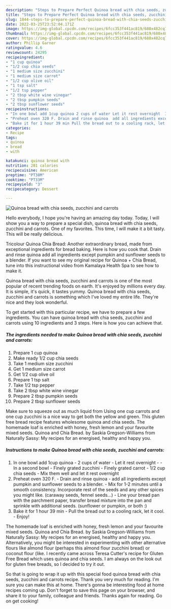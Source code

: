 ```yaml
---
description: "Steps to Prepare Perfect Quinoa bread with chia seeds, zucchini and carrots"
title: "Steps to Prepare Perfect Quinoa bread with chia seeds, zucchini and carrots"
slug: 1844-steps-to-prepare-perfect-quinoa-bread-with-chia-seeds-zucchini-and-carrots
date: 2022-03-25T23:52:04.171Z
image: https://img-global.cpcdn.com/recipes/6fcc353f441ac819/680x482cq70/quinoa-bread-with-chia-seeds-zucchini-and-carrots-recipe-main-photo.jpg
thumbnail: https://img-global.cpcdn.com/recipes/6fcc353f441ac819/680x482cq70/quinoa-bread-with-chia-seeds-zucchini-and-carrots-recipe-main-photo.jpg
cover: https://img-global.cpcdn.com/recipes/6fcc353f441ac819/680x482cq70/quinoa-bread-with-chia-seeds-zucchini-and-carrots-recipe-main-photo.jpg
author: Phillip Garner
ratingvalue: 4.6
reviewcount: 24295
recipeingredient:
- "1 cup quinoa"
- "1/2 cup chia seeds"
- "1 medium size zucchini"
- "1 medium size carrot"
- "1/2 cup olive oil"
- "1 tsp salt"
- "1/2 tsp pepper"
- "2 tbsp white wine vinegar"
- "2 tbsp pumpkin seeds"
- "2 tbsp sunflower seeds"
recipeinstructions:
- "In one bowl add 1cup quinoa 2 cups of water Let it rest overnight  In a second bowl Finely grated zucchini Finely grated carrot 1/2 cup chia seeds Mix them well and let it rest overnight"
- "Preheat oven 320 F. Drain and rinse quinoa  add all ingredients except pumpkin and sunflower seeds to a blender.  Mix for 1-2 minutes until a smooth consistency. Incorporate rest of the seeds and any other spices you might like. (caraway seeds, fennel seeds...) Line your bread pan with the parchment paper, transfer bread mixture into the pan and sprinkle with additional seeds. (sunflower or pumpkin, or both :)"
- "Bake it for 1 hour 39 min Pull the bread out to a cooling rack, let it cool. Enjoy!"
categories:
- Recipe
tags:
- quinoa
- bread
- with

katakunci: quinoa bread with 
nutrition: 281 calories
recipecuisine: American
preptime: "PT38M"
cooktime: "PT33M"
recipeyield: "3"
recipecategory: Dessert

---
```



![Quinoa bread with chia seeds, zucchini and carrots](https://img-global.cpcdn.com/recipes/6fcc353f441ac819/680x482cq70/quinoa-bread-with-chia-seeds-zucchini-and-carrots-recipe-main-photo.jpg)

Hello everybody, I hope you're having an amazing day today. Today, I will show you a way to prepare a special dish, quinoa bread with chia seeds, zucchini and carrots. One of my favorites. This time, I will make it a bit tasty. This will be really delicious.

Tricolour Quinoa Chia Bread: Another extraordinary bread, made from exceptional ingredients for bread baking. Here is how you cook that. Drain and rinse quinoa add all ingredients except pumpkin and sunflower seeds to a blender. If you want to see my original recipe for Quinoa + Chia Bread, tune into this instructional video from Kamalaya Health Spa to see how to make it.

Quinoa bread with chia seeds, zucchini and carrots is one of the most popular of recent trending foods on earth. It's enjoyed by millions every day. It is simple, it's quick, it tastes yummy. Quinoa bread with chia seeds, zucchini and carrots is something which I've loved my entire life. They're nice and they look wonderful.


To get started with this particular recipe, we have to prepare a few ingredients. You can have quinoa bread with chia seeds, zucchini and carrots using 10 ingredients and 3 steps. Here is how you can achieve that.

<!--inarticleads1-->

##### The ingredients needed to make Quinoa bread with chia seeds, zucchini and carrots:

1. Prepare 1 cup quinoa
1. Make ready 1/2 cup chia seeds
1. Take 1 medium size zucchini
1. Get 1 medium size carrot
1. Get 1/2 cup olive oil
1. Prepare 1 tsp salt
1. Take 1/2 tsp pepper
1. Take 2 tbsp white wine vinegar
1. Prepare 2 tbsp pumpkin seeds
1. Prepare 2 tbsp sunflower seeds


Make sure to squeeze out as much liquid from Using one cup carrots and one cup zucchini is a nice way to get both the yellow and green. This gluten free bread recipe features wholesome quinoa and chia seeds. The homemade loaf is enriched with honey, fresh lemon and your favourite mixed seeds. Quinoa and Chia Bread. by Saskia Gregson-Williams from Naturally Sassy: My recipes for an energised, healthy and happy you. 

<!--inarticleads2-->

##### Instructions to make Quinoa bread with chia seeds, zucchini and carrots:

1. In one bowl add 1cup quinoa - 2 cups of water - Let it rest overnight -  - In a second bowl - Finely grated zucchini - Finely grated carrot - 1/2 cup chia seeds - Mix them well and let it rest overnight
1. Preheat oven 320 F. - Drain and rinse quinoa  - add all ingredients except pumpkin and sunflower seeds to a blender.  - Mix for 1-2 minutes until a smooth consistency. Incorporate rest of the seeds and any other spices you might like. (caraway seeds, fennel seeds...) - Line your bread pan with the parchment paper, transfer bread mixture into the pan and sprinkle with additional seeds. (sunflower or pumpkin, or both :)
1. Bake it for 1 hour 39 min - Pull the bread out to a cooling rack, let it cool. - Enjoy!


The homemade loaf is enriched with honey, fresh lemon and your favourite mixed seeds. Quinoa and Chia Bread. by Saskia Gregson-Williams from Naturally Sassy: My recipes for an energised, healthy and happy you. Alternatively, you might be interested in experimenting with other alternative flours like almond flour (perhaps this almond flour zucchini bread) or coconut flour (like. I recently came across Teresa Cutter&#39;s recipe for Gluten Free Bread which uses quinoa and chia seeds. I am always on the look out for gluten free breads, so I decided to try it out. 

So that is going to wrap it up with this special food quinoa bread with chia seeds, zucchini and carrots recipe. Thank you very much for reading. I'm sure you can make this at home. There's gonna be interesting food at home recipes coming up. Don't forget to save this page on your browser, and share it to your family, colleague and friends. Thanks again for reading. Go on get cooking!
